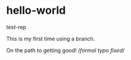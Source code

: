 # hello-world
test-rep

This is my first time using a branch.

On the path to getting good! /*formal typo fixed*/
